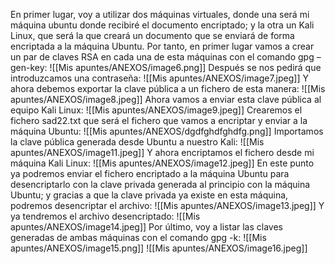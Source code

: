 En primer lugar, voy a utilizar dos máquinas virtuales, donde una será mi máquina ubuntu donde recibiré el documento encriptado; y la otra un Kali Linux, que será la que creará un documento que se enviará de forma encriptada a la máquina Ubuntu. Por tanto, en primer lugar vamos a crear un par de claves RSA en cada una de esta máquinas con el comando gpg –gen-key:
![[Mis apuntes/ANEXOS/image6.png]]
Después se nos pedirá que introduzcamos una contraseña:
![[Mis apuntes/ANEXOS/image7.jpeg]]
Y ahora debemos exportar la clave pública a un fichero de esta manera:
![[Mis apuntes/ANEXOS/image8.jpeg]]
Ahora vamos a enviar esta clave pública al equipo Kali Linux:
![[Mis apuntes/ANEXOS/image9.jpeg]]
Crearemos el fichero sad22.txt que será el fichero que vamos a encriptar y enviar a la máquina Ubuntu:
![[Mis apuntes/ANEXOS/dgdfghdfghdfg.png]]
Importamos la clave pública generada desde Ubuntu a nuestro Kali:
![[Mis apuntes/ANEXOS/image11.jpeg]]
Y ahora encriptamos el fichero desde mi máquina Kali Linux:
![[Mis apuntes/ANEXOS/image12.jpeg]]
En este punto ya podremos enviar el fichero encriptado a la máquina Ubuntu para desencriptarlo con la clave privada generada al principio con la máquina Ubuntu; y gracias a que la clave privada ya existe en esta máquina, podremos desencriptar el archivo:
![[Mis apuntes/ANEXOS/image13.jpeg]]
Y ya tendremos el archivo desencriptado:
![[Mis apuntes/ANEXOS/image14.jpeg]]
Por último, voy a listar las claves generadas de ambas máquinas con el comando gpg -k:
![[Mis apuntes/ANEXOS/image15.png]]
![[Mis apuntes/ANEXOS/image16.jpeg]]
